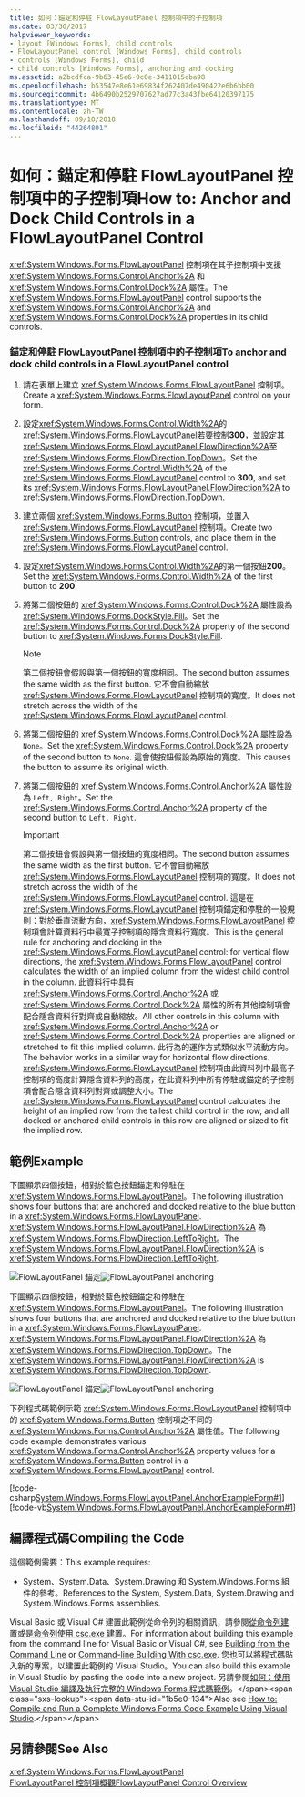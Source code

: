 ```yaml
---
title: 如何：錨定和停駐 FlowLayoutPanel 控制項中的子控制項
ms.date: 03/30/2017
helpviewer_keywords:
- layout [Windows Forms], child controls
- FlowLayoutPanel control [Windows Forms], child controls
- controls [Windows Forms], child
- child controls [Windows Forms], anchoring and docking
ms.assetid: a2bcdfca-9b63-45e6-9c0e-3411015cba98
ms.openlocfilehash: b53547e8e61e69834f262407de490422e6b6bb00
ms.sourcegitcommit: 4b6490b2529707627ad77c3a43fbe64120397175
ms.translationtype: MT
ms.contentlocale: zh-TW
ms.lasthandoff: 09/10/2018
ms.locfileid: "44264801"
---
```

# <a name="how-to-anchor-and-dock-child-controls-in-a-flowlayoutpanel-control"></a><span data-ttu-id="1b5e0-102">如何：錨定和停駐 FlowLayoutPanel 控制項中的子控制項</span><span class="sxs-lookup"><span data-stu-id="1b5e0-102">How to: Anchor and Dock Child Controls in a FlowLayoutPanel Control</span></span>
<span data-ttu-id="1b5e0-103"><xref:System.Windows.Forms.FlowLayoutPanel> 控制項在其子控制項中支援 <xref:System.Windows.Forms.Control.Anchor%2A> 和 <xref:System.Windows.Forms.Control.Dock%2A> 屬性。</span><span class="sxs-lookup"><span data-stu-id="1b5e0-103">The <xref:System.Windows.Forms.FlowLayoutPanel> control supports the <xref:System.Windows.Forms.Control.Anchor%2A> and <xref:System.Windows.Forms.Control.Dock%2A> properties in its child controls.</span></span>  
  
### <a name="to-anchor-and-dock-child-controls-in-a-flowlayoutpanel-control"></a><span data-ttu-id="1b5e0-104">錨定和停駐 FlowLayoutPanel 控制項中的子控制項</span><span class="sxs-lookup"><span data-stu-id="1b5e0-104">To anchor and dock child controls in a FlowLayoutPanel control</span></span>  
  
1.  <span data-ttu-id="1b5e0-105">請在表單上建立 <xref:System.Windows.Forms.FlowLayoutPanel> 控制項。</span><span class="sxs-lookup"><span data-stu-id="1b5e0-105">Create a <xref:System.Windows.Forms.FlowLayoutPanel> control on your form.</span></span>  
  
2.  <span data-ttu-id="1b5e0-106">設定<xref:System.Windows.Forms.Control.Width%2A>的<xref:System.Windows.Forms.FlowLayoutPanel>若要控制**300**，並設定其<xref:System.Windows.Forms.FlowLayoutPanel.FlowDirection%2A>至<xref:System.Windows.Forms.FlowDirection.TopDown>。</span><span class="sxs-lookup"><span data-stu-id="1b5e0-106">Set the <xref:System.Windows.Forms.Control.Width%2A> of the <xref:System.Windows.Forms.FlowLayoutPanel> control to **300**, and set its <xref:System.Windows.Forms.FlowLayoutPanel.FlowDirection%2A> to <xref:System.Windows.Forms.FlowDirection.TopDown>.</span></span>  
  
3.  <span data-ttu-id="1b5e0-107">建立兩個 <xref:System.Windows.Forms.Button> 控制項，並置入 <xref:System.Windows.Forms.FlowLayoutPanel> 控制項。</span><span class="sxs-lookup"><span data-stu-id="1b5e0-107">Create two <xref:System.Windows.Forms.Button> controls, and place them in the <xref:System.Windows.Forms.FlowLayoutPanel> control.</span></span>  
  
4.  <span data-ttu-id="1b5e0-108">設定<xref:System.Windows.Forms.Control.Width%2A>的第一個按鈕**200**。</span><span class="sxs-lookup"><span data-stu-id="1b5e0-108">Set the <xref:System.Windows.Forms.Control.Width%2A> of the first button to **200**.</span></span>  
  
5.  <span data-ttu-id="1b5e0-109">將第二個按鈕的 <xref:System.Windows.Forms.Control.Dock%2A> 屬性設為 <xref:System.Windows.Forms.DockStyle.Fill>。</span><span class="sxs-lookup"><span data-stu-id="1b5e0-109">Set the <xref:System.Windows.Forms.Control.Dock%2A> property of the second button to <xref:System.Windows.Forms.DockStyle.Fill>.</span></span>  
  
    > [!NOTE]
    >  <span data-ttu-id="1b5e0-110">第二個按鈕會假設與第一個按鈕的寬度相同。</span><span class="sxs-lookup"><span data-stu-id="1b5e0-110">The second button assumes the same width as the first button.</span></span> <span data-ttu-id="1b5e0-111">它不會自動縮放 <xref:System.Windows.Forms.FlowLayoutPanel> 控制項的寬度。</span><span class="sxs-lookup"><span data-stu-id="1b5e0-111">It does not stretch across the width of the <xref:System.Windows.Forms.FlowLayoutPanel> control.</span></span>  
  
6.  <span data-ttu-id="1b5e0-112">將第二個按鈕的 <xref:System.Windows.Forms.Control.Dock%2A> 屬性設為 `None`。</span><span class="sxs-lookup"><span data-stu-id="1b5e0-112">Set the <xref:System.Windows.Forms.Control.Dock%2A> property of the second button to `None`.</span></span> <span data-ttu-id="1b5e0-113">這會使按鈕假設為原始的寬度。</span><span class="sxs-lookup"><span data-stu-id="1b5e0-113">This causes the button to assume its original width.</span></span>  
  
7.  <span data-ttu-id="1b5e0-114">將第二個按鈕的 <xref:System.Windows.Forms.Control.Anchor%2A> 屬性設為 `Left, Right`。</span><span class="sxs-lookup"><span data-stu-id="1b5e0-114">Set the <xref:System.Windows.Forms.Control.Anchor%2A> property of the second button to `Left, Right`.</span></span>  
  
    > [!IMPORTANT]
    >  <span data-ttu-id="1b5e0-115">第二個按鈕會假設與第一個按鈕的寬度相同。</span><span class="sxs-lookup"><span data-stu-id="1b5e0-115">The second button assumes the same width as the first button.</span></span> <span data-ttu-id="1b5e0-116">它不會自動縮放 <xref:System.Windows.Forms.FlowLayoutPanel> 控制項的寬度。</span><span class="sxs-lookup"><span data-stu-id="1b5e0-116">It does not stretch across the width of the <xref:System.Windows.Forms.FlowLayoutPanel> control.</span></span> <span data-ttu-id="1b5e0-117">這是在 <xref:System.Windows.Forms.FlowLayoutPanel> 控制項錨定和停駐的一般規則：對於垂直流動方向，<xref:System.Windows.Forms.FlowLayoutPanel> 控制項會計算資料行中最寬子控制項的隱含資料行寬度。</span><span class="sxs-lookup"><span data-stu-id="1b5e0-117">This is the general rule for anchoring and docking in the <xref:System.Windows.Forms.FlowLayoutPanel> control: for vertical flow directions, the <xref:System.Windows.Forms.FlowLayoutPanel> control calculates the width of an implied column from the widest child control in the column.</span></span> <span data-ttu-id="1b5e0-118">此資料行中具有 <xref:System.Windows.Forms.Control.Anchor%2A> 或 <xref:System.Windows.Forms.Control.Dock%2A> 屬性的所有其他控制項會配合隱含資料行對齊或自動縮放。</span><span class="sxs-lookup"><span data-stu-id="1b5e0-118">All other controls in this column with <xref:System.Windows.Forms.Control.Anchor%2A> or <xref:System.Windows.Forms.Control.Dock%2A> properties are aligned or stretched to fit this implied column.</span></span> <span data-ttu-id="1b5e0-119">此行為的運作方式類似水平流動方向。</span><span class="sxs-lookup"><span data-stu-id="1b5e0-119">The behavior works in a similar way for horizontal flow directions.</span></span> <span data-ttu-id="1b5e0-120"><xref:System.Windows.Forms.FlowLayoutPanel> 控制項由此資料列中最高子控制項的高度計算隱含資料列的高度，在此資料列中所有停駐或錨定的子控制項會配合隱含資料列對齊或調整大小。</span><span class="sxs-lookup"><span data-stu-id="1b5e0-120">The <xref:System.Windows.Forms.FlowLayoutPanel> control calculates the height of an implied row from the tallest child control in the row, and all docked or anchored child controls in this row are aligned or sized to fit the implied row.</span></span>  
  
## <a name="example"></a><span data-ttu-id="1b5e0-121">範例</span><span class="sxs-lookup"><span data-stu-id="1b5e0-121">Example</span></span>  
 <span data-ttu-id="1b5e0-122">下圖顯示四個按鈕，相對於藍色按鈕錨定和停駐在 <xref:System.Windows.Forms.FlowLayoutPanel>。</span><span class="sxs-lookup"><span data-stu-id="1b5e0-122">The following illustration shows four buttons that are anchored and docked relative to the blue button in a <xref:System.Windows.Forms.FlowLayoutPanel>.</span></span> <span data-ttu-id="1b5e0-123"><xref:System.Windows.Forms.FlowLayoutPanel.FlowDirection%2A> 為 <xref:System.Windows.Forms.FlowDirection.LeftToRight>。</span><span class="sxs-lookup"><span data-stu-id="1b5e0-123">The <xref:System.Windows.Forms.FlowLayoutPanel.FlowDirection%2A> is <xref:System.Windows.Forms.FlowDirection.LeftToRight>.</span></span>  
  
 <span data-ttu-id="1b5e0-124">![FlowLayoutPanel 錨定](../../../../docs/framework/winforms/controls/media/net-flpanchorexp.gif "NET_FLPanchorExp")</span><span class="sxs-lookup"><span data-stu-id="1b5e0-124">![FlowLayoutPanel anchoring](../../../../docs/framework/winforms/controls/media/net-flpanchorexp.gif "NET_FLPanchorExp")</span></span>  
  
 <span data-ttu-id="1b5e0-125">下圖顯示四個按鈕，相對於藍色按鈕錨定和停駐在 <xref:System.Windows.Forms.FlowLayoutPanel>。</span><span class="sxs-lookup"><span data-stu-id="1b5e0-125">The following illustration shows four buttons that are anchored and docked relative to the blue button in a <xref:System.Windows.Forms.FlowLayoutPanel>.</span></span> <span data-ttu-id="1b5e0-126"><xref:System.Windows.Forms.FlowLayoutPanel.FlowDirection%2A> 為 <xref:System.Windows.Forms.FlowDirection.TopDown>。</span><span class="sxs-lookup"><span data-stu-id="1b5e0-126">The <xref:System.Windows.Forms.FlowLayoutPanel.FlowDirection%2A> is <xref:System.Windows.Forms.FlowDirection.TopDown>.</span></span>  
  
 <span data-ttu-id="1b5e0-127">![FlowLayoutPanel 錨定](../../../../docs/framework/winforms/controls/media/vs-flpanchor2.gif "VS_FLPanchor2")</span><span class="sxs-lookup"><span data-stu-id="1b5e0-127">![FlowLayoutPanel anchoring](../../../../docs/framework/winforms/controls/media/vs-flpanchor2.gif "VS_FLPanchor2")</span></span>  
  
 <span data-ttu-id="1b5e0-128">下列程式碼範例示範 <xref:System.Windows.Forms.FlowLayoutPanel> 控制項中的 <xref:System.Windows.Forms.Button> 控制項之不同的 <xref:System.Windows.Forms.Control.Anchor%2A> 屬性值。</span><span class="sxs-lookup"><span data-stu-id="1b5e0-128">The following code example demonstrates various <xref:System.Windows.Forms.Control.Anchor%2A> property values for a <xref:System.Windows.Forms.Button> control in a <xref:System.Windows.Forms.FlowLayoutPanel> control.</span></span>  
  
 [!code-csharp[System.Windows.Forms.FlowLayoutPanel.AnchorExampleForm#1](../../../../samples/snippets/csharp/VS_Snippets_Winforms/System.Windows.Forms.FlowLayoutPanel.AnchorExampleForm/CS/FlpAnchorExampleForm.cs#1)]
 [!code-vb[System.Windows.Forms.FlowLayoutPanel.AnchorExampleForm#1](../../../../samples/snippets/visualbasic/VS_Snippets_Winforms/System.Windows.Forms.FlowLayoutPanel.AnchorExampleForm/VB/FlpAnchorExampleForm.vb#1)]  
  
## <a name="compiling-the-code"></a><span data-ttu-id="1b5e0-129">編譯程式碼</span><span class="sxs-lookup"><span data-stu-id="1b5e0-129">Compiling the Code</span></span>  
 <span data-ttu-id="1b5e0-130">這個範例需要：</span><span class="sxs-lookup"><span data-stu-id="1b5e0-130">This example requires:</span></span>  
  
-   <span data-ttu-id="1b5e0-131">System、System.Data、System.Drawing 和 System.Windows.Forms 組件的參考。</span><span class="sxs-lookup"><span data-stu-id="1b5e0-131">References to the System, System.Data, System.Drawing and System.Windows.Forms assemblies.</span></span>  
  
 <span data-ttu-id="1b5e0-132">Visual Basic 或 Visual C# 建置此範例從命令列的相關資訊，請參閱[從命令列建置](~/docs/visual-basic/reference/command-line-compiler/building-from-the-command-line.md)或是[命令列使用 csc.exe 建置](~/docs/csharp/language-reference/compiler-options/command-line-building-with-csc-exe.md)。</span><span class="sxs-lookup"><span data-stu-id="1b5e0-132">For information about building this example from the command line for Visual Basic or Visual C#, see [Building from the Command Line](~/docs/visual-basic/reference/command-line-compiler/building-from-the-command-line.md) or [Command-line Building With csc.exe](~/docs/csharp/language-reference/compiler-options/command-line-building-with-csc-exe.md).</span></span> <span data-ttu-id="1b5e0-133">您也可以將程式碼貼入新的專案，以建置此範例的 Visual Studio。</span><span class="sxs-lookup"><span data-stu-id="1b5e0-133">You can also build this example in Visual Studio by pasting the code into a new project.</span></span>  <span data-ttu-id="1b5e0-134">另請參閱[如何：使用 Visual Studio 編譯及執行完整的 Windows Forms 程式碼範例](https://msdn.microsoft.com/library/Bb129228\(v=vs.110\))。</span><span class="sxs-lookup"><span data-stu-id="1b5e0-134">Also see [How to: Compile and Run a Complete Windows Forms Code Example Using Visual Studio](https://msdn.microsoft.com/library/Bb129228\(v=vs.110\)).</span></span>  
  
## <a name="see-also"></a><span data-ttu-id="1b5e0-135">另請參閱</span><span class="sxs-lookup"><span data-stu-id="1b5e0-135">See Also</span></span>  
 <xref:System.Windows.Forms.FlowLayoutPanel>  
 [<span data-ttu-id="1b5e0-136">FlowLayoutPanel 控制項概觀</span><span class="sxs-lookup"><span data-stu-id="1b5e0-136">FlowLayoutPanel Control Overview</span></span>](../../../../docs/framework/winforms/controls/flowlayoutpanel-control-overview.md)
